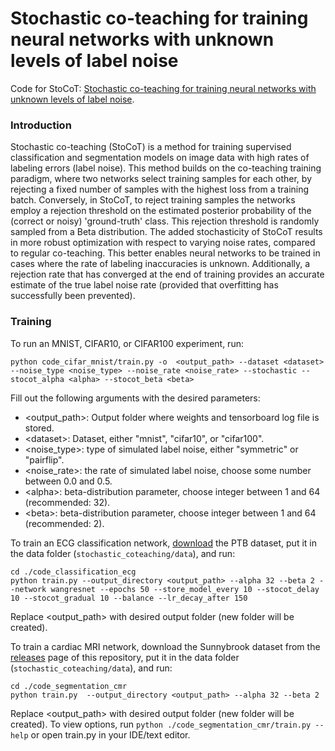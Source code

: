 # Stochastic co-teaching for training neural networks with unknown levels of label noise

Code for StoCoT: [Stochastic co-teaching for training neural networks with unknown levels of label noise](https://www.nature.com/articles/s41598-023-43864-7).

### Introduction
Stochastic co-teaching (StoCoT) is a method for training supervised classification and segmentation models on image data with high rates of labeling errors (label noise).
This method builds on the co-teaching training paradigm, where two networks select training samples for each other, 
by rejecting a fixed number of samples with the highest loss from a training batch. 
Conversely, in StoCoT, to reject training samples the networks employ a rejection threshold on the estimated posterior probability of the (correct or noisy) 'ground-truth' class.
This rejection threshold is randomly sampled from a Beta distribution. 
The added stochasticity of StoCoT results in more robust optimization with respect to varying noise rates, compared to regular co-teaching.
This better enables neural networks to be trained in cases where the rate of labeling inaccuracies is unknown.
Additionally, a rejection rate that has converged at the end of training provides an accurate estimate of the true label noise rate (provided that overfitting has successfully been prevented).

### Training
To run an MNIST, CIFAR10, or CIFAR100 experiment, run:

```python code_cifar_mnist/train.py -o  <output_path> --dataset <dataset> --noise_type <noise_type> --noise_rate <noise_rate> --stochastic --stocot_alpha <alpha> --stocot_beta <beta>```

Fill out the following arguments with the desired parameters:
- <output_path>: Output folder where weights and tensorboard log file is stored.
- \<dataset>: Dataset, either "mnist", "cifar10", or "cifar100".
- <noise_type>: type of simulated label noise, either "symmetric" or "pairflip".
- <noise_rate>: the rate of simulated label noise, choose some number between 0.0 and 0.5.
- \<alpha>: beta-distribution parameter, choose integer between 1 and 64 (recommended: 32).
- \<beta>: beta-distribution parameter, choose integer between 1 and 64 (recommended: 2).

To train an ECG classification network, [download](https://physionet.org/content/ptb-xl/1.0.3/) the PTB dataset, 
put it in the data folder (```stochastic_coteaching/data```), and run:

```
cd ./code_classification_ecg
python train.py --output_directory <output_path> --alpha 32 --beta 2 --network wangresnet --epochs 50 --store_model_every 10 --stocot_delay 10 --stocot_gradual 10 --balance --lr_decay_after 150
```
Replace <output_path> with desired output folder (new folder will be created).

To train a cardiac MRI network, download the Sunnybrook dataset from the [releases](https://github.com/GEJansen/stochastic-coteaching/releases) page of this repository, put it in the data folder 
(```stochastic_coteaching/data```), and run:

```
cd ./code_segmentation_cmr
python train.py  --output_directory <output_path> --alpha 32 --beta 2
```
Replace <output_path> with desired output folder (new folder will be created). 
To view options, run ```python ./code_segmentation_cmr/train.py --help``` or open train.py in your IDE/text editor.

